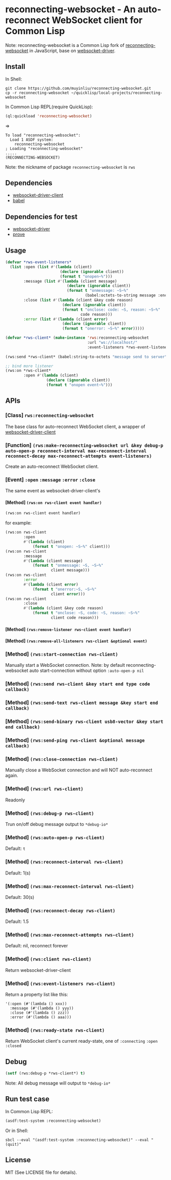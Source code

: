 # reconnecting-websocket - An auto-reconnect WebSocket client for Common Lisp

Note: reconnecting-websocket is a Common Lisp fork of [reconnecting-websocket](https://github.com/joewalnes/reconnecting-websocket) in JavaScript, base on [websocket-driver](https://github.com/fukamachi/websocket-driver).

## Install
In Shell:
```shell
git clone https://github.com/muyinliu/reconnecting-websocket.git
cp -r reconnecting-websocket ~/quicklisp/local-projects/reconnecting-websocket
```

In Common Lisp REPL(require QuickLisp):
```lisp
(ql:quickload 'reconnecting-websocket)
```
=>
```=>
To load "reconnecting-websocket":
  Load 1 ASDF system:
    reconnecting-websocket
; Loading "reconnecting-websocket"
.....
(RECONNECTING-WEBSOCKET)
```
Note: the nickname of package `reconnecting-websocket` is `rws`

## Dependencies
* [websocket-driver-client](https://github.com/fukamachi/websocket-driver)
* [babel](https://travis-ci.org/cl-babel/babel)

## Dependencies for test
* [websocket-driver](https://github.com/fukamachi/websocket-driver)
* [prove](https://github.com/fukamachi/prove)

## Usage

```lisp
(defvar *rws-event-listeners*
  (list :open (list #'(lambda (client)
                        (declare (ignorable client))
                        (format t "onopen~%")))
        :message (list #'(lambda (client message)
                           (declare (ignorable client))
                           (format t "onmessage: ~S~%"
                                   (babel:octets-to-string message :encoding :utf-8))))
        :close (list #'(lambda (client &key code reason)
                         (declare (ignorable client))
                         (format t "onclose: code: ~S, reason: ~S~%"
                                 code reason)))
        :error (list #'(lambda (client error)
                         (declare (ignorable client))
                         (format t "onerror: ~S~%" error)))))

(defvar *rws-client* (make-instance 'rws:reconnecting-websocket
                                    :url "ws://localhost/"
                                    :event-listeners *rws-event-listeners*))
                                    
(rws:send *rws-client* (babel:string-to-octets "message send to server" :encoding :utf-8))

;; bind more listener
(rws:on *rws-client*
        :open #'(lambda (client)
                  (declare (ignorable client))
                  (format t "onopen event~%")))
```


## APIs
### [Class] `rws:reconnecting-websocket`
The base class for auto-reconnect WebSocket client, a wrapper
of
[websocket-driver-client](https://github.com/fukamachi/websocket-driver)

### [Function] `(rws:make-reconnecting-websocket url &key debug-p auto-open-p reconnect-interval max-reconnect-interval reconnect-decay max-reconnect-attempts event-listeners)`
Create an auto-reconnect WebSocket client.

### [Event] `:open` `:message` `:error` `:close`
The same event as websocket-driver-client's

#### [Method] `(rws:on rws-client event handler)`
```lisp
(rws:on rws-client event handler)
```

for example:
```lisp
(rws:on rws-client
        :open
        #'(lambda (client)
            (format t "onopen: ~S~%" client)))
(rws:on rws-client
        :message
        #'(lambda (client message)
            (format t "onmessage: ~S, ~S~%"
                    client message)))
(rws:on rws-client
        :error
        #'(lambda (client error) 
            (format t "onerror:~S, ~S~%"
                    client error)))
(rws:on rws-client
        :close
        #'(lambda (client &key code reason)
            (format t "onclose: ~S, code: ~S, reason: ~S~%"
                    client code reason)))
```

#### [Method] `(rws:remove-listener rws-client event handler)`

#### [Method] `(rws:remove-all-listeners rws-client &optional event)`


### [Method] `(rws:start-connection rws-client)`
Manually start a WebSocket connection. 
Note: by default reconnecting-websocket auto start-connection without option `:auto-open-p nil`

### [Method] `(rws:send rws-client &key start end type code callback)`

### [Method] `(rws:send-text rws-client message &key start end callback)`

### [Method] `(rws:send-binary rws-client usb8-vector &key start end callback)`

### [Method] `(rws:send-ping rws-client &optional message callback)`

### [Method] `(rws:close-connection rws-client)`
Manually close a WebSocket connection and will NOT auto-reconnect again.

### [Method] `(rws:url rws-client)`
Readonly

### [Method] `(rws:debug-p rws-client)`
Trun on/off debug message output to `*debug-io*`

### [Method] `(rws:auto-open-p rws-client)`
Default: `t`

### [Method] `(rws:reconnect-interval rws-client)`
Default: 1(s)

### [Method] `(rws:max-reconnect-interval rws-client)`
Default: 30(s)

### [Method] `(rws:reconnect-decay rws-client)`
Default: 1.5

### [Method] `(rws:max-reconnect-attempts rws-client)`
Default: nil, reconnect forever

### [Method] `(rws:client rws-client)`
Return websocket-driver-client

### [Method] `(rws:event-listeners rws-client)`
Return a property list like this:
```
'(:open (#'(lambda () xxx))
  :message (#'(lambda () yyy))
  :close (#'(lambda () zzz))
  :error (#'(lambda () aaa)))
```

### [Method] `(rws:ready-state rws-client)`
Return WebSocket client's current ready-state, one of `:connecting` `:open` `:closed`


## Debug
```lisp
(setf (rws:debug-p *rws-client*) t)
```
Note: All debug message will output to `*debug-io*`


## Run test case
In Common Lisp REPL:
```lisp
(asdf:test-system :reconnecting-websocket)
```

Or in Shell:
```shell
sbcl --eval "(asdf:test-system :reconnecting-websocket)" --eval "(quit)"
```


## License
MIT (See LICENSE file for details).

